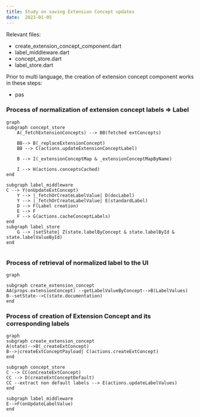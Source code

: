 ```yaml
---
title: Study on saving Extension Concept updates
date:  2023-01-05
---
```


Relevant files: 
- create_extension_concept_component.dart
- label_middleware.dart
- concept_store.dart
- label_store.dart


Prior to multi language, the creation of extension concept component works in these steps: 
- pas
 
 ### Process of normalization of extension concept labels => Label
```mermaid
graph 
subgraph concept_store
    A(_fetchExtensionConcepts) --> BB(fetched extConcepts)

    BB--> B(_replaceExtensionConcept)
    BB --> C(actions.updateExtensionConceptLabel)

    B --> I(_extensionConceptMap & _extensionConceptMapByName)

    I --> H(actions.conceptsCached)
end
 
subgraph label_middleware
C --> Y(onUpdateExtConcept)
    Y --> |_fetchOrCreateLabelValue| D(docLabel) 
    Y --> |_fetchOrCreateLabelValue| E(standardLabel) 
    D --> F(Label creation)
    E --> F
    F --> G(actions.cacheConceptLabels)
end
subgraph label_store
    G --> |setState| Z(state.labelByConcept & state.labelById & state.labelValueById)
end
   
```

### Process of retrieval of normalized label to the UI

```mermaid
graph 

subgraph create_extension_concept
AA(props.extensionConcept) --getLabelValueByConcept-->B(LabelValues)
B--setState-->C(state.documentation)
end
```

### Process of creation of Extension Concept and its corresponding labels

```mermaid
graph 
subgraph create_extension_concept
A(state)-->B(_createExtConcept)
B-->|createExtConceptPayload| C(actions.createExtConcept)
end

subgraph concept_store 
C --> CC(onCreateExtConcept)
CC --> D(createExtConceptDefault)
CC --extract non default labels --> E(actions.updateLabelValues)
end

subgraph label_middleware
E-->F(onUpdateLabelValue)
end
```
